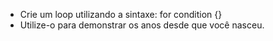 - Crie um loop utilizando a sintaxe: for condition {}
- Utilize-o para demonstrar os anos desde que você nasceu.